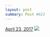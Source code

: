 ```yaml
---
layout: post
summary: Post #621
---
```


<p>
  <time><a href="/621">April 23, 2017</a></time>
  <a href="/621"><img src="{{ site.assets_url }}/621-480.jpg" srcset="{{ site.assets_url }}/621-240.jpg 240w, {{ site.assets_url }}/621-480.jpg 480w, {{ site.assets_url }}/621-720.jpg 720w, {{ site.assets_url }}/621-960.jpg 960w" sizes="(min-width: 700px) 50vw, calc(100vw - 2rem)" /></a>
</p>
